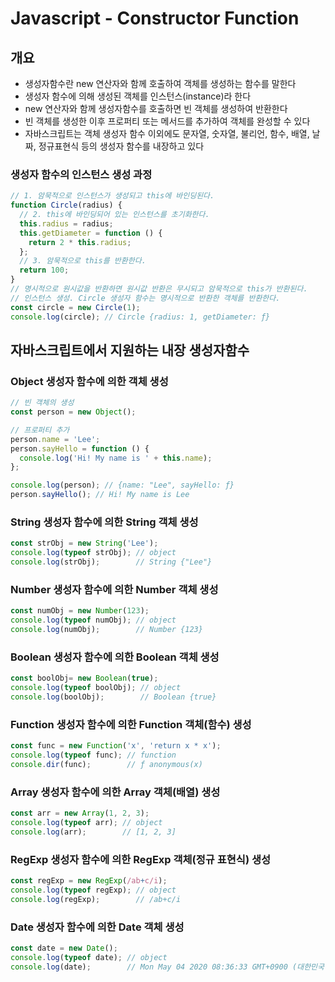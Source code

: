# Javascript - Constructor Function

## 개요

* 생성자함수란 new 연산자와 함께 호출하여 객체를 생성하는 함수를 말한다
* 생성자 함수에 의해 생성된 객체를 인스턴스(instance)라 한다
* new 연산자와 함께 생성자함수를 호출하면 빈 객체를 생성하여 반환한다
* 빈 객체를 생성한 이후 프로퍼티 또는 메서드를 추가하여 객체를 완성할 수 있다
* 자바스크립트는 객체 생성자 함수 이외에도 문자열, 숫자열, 불리언, 함수, 배열, 날짜, 정규표현식 등의 생성자 함수를 내장하고 있다

### 생성자 함수의 인스턴스 생성 과정

```javascript
// 1. 암묵적으로 인스턴스가 생성되고 this에 바인딩된다.
function Circle(radius) {
  // 2. this에 바인딩되어 있는 인스턴스를 초기화한다.
  this.radius = radius;
  this.getDiameter = function () {
    return 2 * this.radius;
  };
  // 3. 암묵적으로 this를 반환한다.
  return 100;
}
// 명시적으로 원시값을 반환하면 원시값 반환은 무시되고 암묵적으로 this가 반환된다.
// 인스턴스 생성. Circle 생성자 함수는 명시적으로 반환한 객체를 반환한다.
const circle = new Circle(1);
console.log(circle); // Circle {radius: 1, getDiameter: ƒ}
```

## 자바스크립트에서 지원하는 내장 생성자함수

### Object 생성자 함수에 의한 객체 생성

```javascript
// 빈 객체의 생성
const person = new Object();

// 프로퍼티 추가
person.name = 'Lee';
person.sayHello = function () {
  console.log('Hi! My name is ' + this.name);
};

console.log(person); // {name: "Lee", sayHello: ƒ}
person.sayHello(); // Hi! My name is Lee
```

### String 생성자 함수에 의한 String 객체 생성

```javascript
const strObj = new String('Lee');
console.log(typeof strObj); // object
console.log(strObj);        // String {"Lee"}
```

### Number 생성자 함수에 의한 Number 객체 생성

```javascript
const numObj = new Number(123);
console.log(typeof numObj); // object
console.log(numObj);        // Number {123}
```

### Boolean 생성자 함수에 의한 Boolean 객체 생성

```javascript
const boolObj= new Boolean(true);
console.log(typeof boolObj); // object
console.log(boolObj);        // Boolean {true}
```

### Function 생성자 함수에 의한 Function 객체(함수) 생성

```javascript
const func = new Function('x', 'return x * x');
console.log(typeof func); // function
console.dir(func);        // ƒ anonymous(x)
```

### Array 생성자 함수에 의한 Array 객체(배열) 생성

```javascript
const arr = new Array(1, 2, 3);
console.log(typeof arr); // object
console.log(arr);        // [1, 2, 3]
```

### RegExp 생성자 함수에 의한 RegExp 객체(정규 표현식) 생성

```javascript
const regExp = new RegExp(/ab+c/i);
console.log(typeof regExp); // object
console.log(regExp);        // /ab+c/i
```

### Date 생성자 함수에 의한 Date 객체 생성

```javascript
const date = new Date();
console.log(typeof date); // object
console.log(date);        // Mon May 04 2020 08:36:33 GMT+0900 (대한민국 표준시)
```
